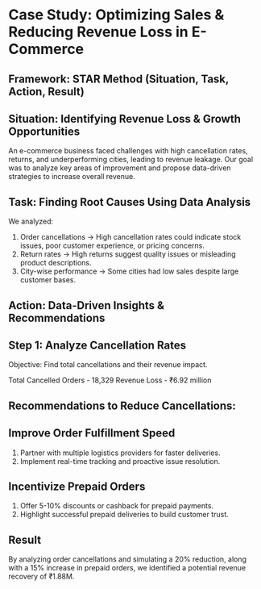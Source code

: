 # Case Study: Optimizing Sales & Reducing Revenue Loss in E-Commerce
## Framework: STAR Method (Situation, Task, Action, Result)

## Situation: Identifying Revenue Loss & Growth Opportunities
An e-commerce business faced challenges with high cancellation rates, returns, and underperforming cities, leading to revenue leakage. Our goal was to analyze key areas of improvement and propose data-driven strategies to increase overall revenue.

## Task: Finding Root Causes Using Data Analysis
We analyzed:
1. Order cancellations → High cancellation rates could indicate stock issues, poor customer experience, or pricing concerns.
2. Return rates → High returns suggest quality issues or misleading product descriptions.
3. City-wise performance → Some cities had low sales despite large customer bases.

## Action: Data-Driven Insights & Recommendations
## Step 1: Analyze Cancellation Rates
Objective: Find total cancellations and their revenue impact.

Total Cancelled Orders - 18,329
Revenue Loss - ₹6.92 million

## Recommendations to Reduce Cancellations:
## Improve Order Fulfillment Speed
1. Partner with multiple logistics providers for faster deliveries.
2. Implement real-time tracking and proactive issue resolution.
## Incentivize Prepaid Orders
1. Offer 5-10% discounts or cashback for prepaid payments.
2. Highlight successful prepaid deliveries to build customer trust.

## Result
By analyzing order cancellations and simulating a 20% reduction, along with a 15% increase in prepaid orders, we identified a potential revenue recovery of ₹1.88M. 

